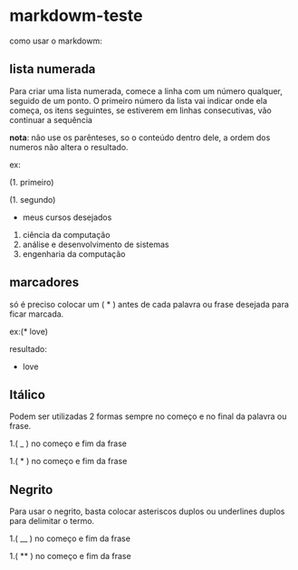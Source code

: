 # markdowm-teste
como usar o markdowm:
## lista numerada
Para criar uma lista numerada, comece a linha com um número qualquer, seguido de
um ponto. O primeiro número da lista vai indicar onde ela começa, os itens seguintes,
se estiverem em linhas consecutivas, vão continuar a sequência

**nota**: não use os parênteses, so o conteúdo dentro dele,
 a ordem dos numeros não altera o resultado.
 
 ex: 

 (1. primeiro)

 (1. segundo)

 * meus cursos desejados 
 1. ciência da computação
 1. análise e desenvolvimento de sistemas
 1. engenharia da computação

## marcadores
 só é preciso colocar um ( * ) antes de cada palavra ou frase desejada para ficar marcada.
 
 ex:(* love)
 
 resultado:
 * love

## Itálico

Podem ser utilizadas 2 formas sempre no começo e no final da palavra ou frase.

1.( _ ) no começo e fim da frase

1.( * ) no começo e fim da frase

## Negrito

 Para usar o negrito, basta colocar asteriscos duplos ou underlines duplos para
delimitar o termo. 

1.( __ ) no começo e fim da frase

1.( ** ) no começo e fim da frase
